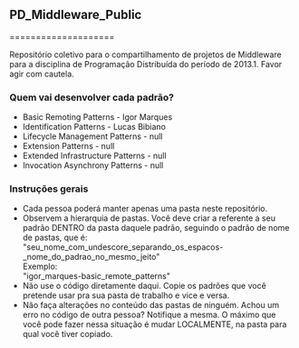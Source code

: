 <h2>PD_Middleware_Public</h2>
====================

<p>Repositório coletivo para o compartilhamento de projetos de Middleware para a disciplina de Programação Distribuída do período de 2013.1. Favor agir com cautela.</p>

<h3>Quem vai desenvolver cada padrão?</h3>

<ul>
  <li>Basic Remoting Patterns - Igor Marques</li>
  <li>Identification Patterns - Lucas Bibiano</li>
  <li>Lifecycle Management Patterns - null</li>
  <li>Extension Patterns - null</li>
  <li>Extended Infrastructure Patterns - null</li>
  <li>Invocation Asynchrony Patterns - null</li>
</ul>

<h3>Instruções gerais</h3>

<ul>
  <li>Cada pessoa poderá manter apenas uma pasta neste repositório.</li>
  <li>Observem a hierarquia de pastas. Você deve criar a referente a seu padrão DENTRO da pasta daquele padrão, seguindo o padrão de nome de pastas, que é: </br>
    "seu_nome_com_undescore_separando_os_espacos-_nome_do_padrao_no_mesmo_jeito" </br>
    Exemplo: </br>
    "igor_marques-basic_remote_patterns"
  </li>
  <li>Não use o código diretamente daqui. Copie os padrões que você pretende usar pra sua pasta de trabalho e vice e versa.</li>
  <li>Não faça alterações no conteúdo das pastas de ninguém. Achou um erro no código de outra pessoa? Notifique a mesma. O máximo que você pode fazer nessa situação é mudar LOCALMENTE, na pasta para qual você tiver copiado.</li>
</ul>